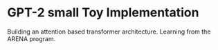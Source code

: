 # GPT-2 small Toy Implementation

Building an attention based transformer architecture.
Learning from the ARENA program.